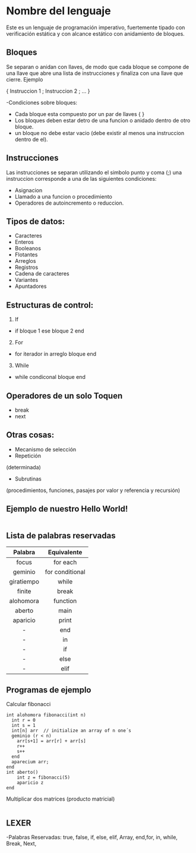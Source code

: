 # Nombre del lenguaje

Este es un lenguaje de programación imperativo, fuertemente tipado con verificación estática y con alcance estático con anidamiento de bloques.

## Bloques 
Se separan o anidan con llaves, de modo que cada bloque se compone de una llave que abre una lista de instrucciones y finaliza con
una llave que cierre. Ejemplo

{
  Instruccion 1 ;
  Instruccion 2 ;
  ...
}

-Condiciones sobre bloques: 

* Cada bloque esta compuesto por un par de llaves { }
* Los bloques deben estar detro de una funcion o anidado dentro de otro bloque.
* un bloque no debe estar vacio (debe existir al menos una instruccion dentro de el). 

## Instrucciones
Las instrucciones se separan utilizando el simbolo punto y coma (;) una instruccion corresponde a una de las siguientes condiciones:

* Asignacion
* Llamado a una funcion o procedimiento
* Operadores de autoincremento o reduccion.

## Tipos de datos:

- Caracteres
- Enteros
- Booleanos
- Flotantes
- Arreglos
- Registros
- Cadena de caracteres
- Variantes
- Apuntadores


## Estructuras de control:
1. If
- if bloque 1 ese bloque 2 end
2. For
- for iterador in arreglo bloque end
3. While
- while condiconal bloque end

## Operadores de un solo Toquen
- break
- next

## Otras cosas:

- Mecanismo de selección
- Repetición 

(determinada)
- Subrutinas 

(procedimientos, funciones, pasajes por valor y referencia y recursión)

## Ejemplo de nuestro Hello World!

```

```

## Lista de palabras reservadas

| Palabra    | Equivalente |
| :----:     | :--:|
| focus      | for each|
| geminio    | for conditional|
| giratiempo | while |
| finite     | break |
| alohomora  | function |
| aberto     | main |
| aparicio   | print |
|    -       | end |
|    -       | in |
|    -       | if |
|    -       | else |
|    -       | elif |


## Programas de ejemplo

Calcular fibonacci
```
int alohomora fibonacci(int n)
  int r = 0
  int s = 1
  int[n] arr  // initialize an array of n one´s
  geminio (r < n)
    arr[s+1] = arr[r] + arr[s]
    r++
    s++
  end
  aparecium arr;
end
int aberto()
    int z = fibonacci(5)
    aparicio z
end
```

Multiplicar dos matrices (producto matricial)
```
```
## LEXER

-Palabras Reservadas: true, false, if, else, elif, Array, end,for, in, while, Break, Next, 
